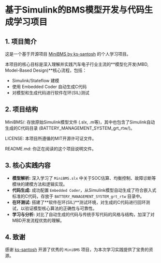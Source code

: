 # 基于Simulink的BMS模型开发与代码生成学习项目

## 1. 项目简介

这是一个基于开源项目 [MiniBMS by ks-santosh](https://github.com/ks-santosh/MiniBMS) 的个人学习项目。

本项目的核心目标是深入理解并实践汽车电子行业主流的**模型化开发(MBD, Model-Based Design)**核心流程，包括：
* Simulink/Stateflow 建模
* 使用 Embedded Coder 自动生成C代码
* 对模型和生成代码进行软件在环(SIL)测试

## 2. 项目结构

MiniBMS/: 存放原始Simulink模型文件 (.slx, .m等)，其中也包含了Simulink自动生成的C代码目录 (BATTERY_MANAGEMENT_SYSTEM_grt_rtw/)。

LICENSE: 本项目所遵循的MIT开源许可证文件。

README.md: 你正在阅读的这个项目说明文件。

## 3. 核心实践内容

* **模型解析:** 深入学习了 `MiniBMS.slx` 中关于SOC估算、均衡控制、故障诊断等模块的建模方法和逻辑实现。
* **代码生成:** 成功配置 `Embedded Coder`，从Simulink模型自动生成了符合嵌入式标准的C代码，存放于 `BATTERY_MANAGEMENT_SYSTEM_grt_rtw` 目录中。
* **在环测试:** 搭建了**软件在环(SIL)**测试环境，对生成的C代码进行回环测试，以验证模型核心算法的正确性与可靠性。
* **学习与分析:** 对比了自动生成的代码与传统手写代码的风格与结构，加深了对MBD开发流程优势的理解。

## 4. 致谢

感谢 [ks-santosh](https://github.com/ks-santosh) 开源了优秀的 `MiniBMS` 项目，为本次学习实践提供了宝贵的资源。
